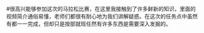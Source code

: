 #很高兴能够参加这次的马拉松比赛，在这里我接触到了许多鲜新的知识，里面的视频简介通俗易懂，老师们都很有耐心地为我们讲解疑惑。在这次的任务点中虽然有都一一完成，但却只是按部就班任然有许多东西是需要深入发掘的。